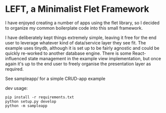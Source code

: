 # LEFT, a Minimalist Flet Framework

I have enjoyed creating a number of apps using the flet library, so I decided to organize my common boilerplate 
code into this small framework.

I have deliberately kept things extremely simple, leaving it free for the end user to leverage whatever kind of data/service
layer they see fit. The example uses tinydb, although it is set up to be fairly agnostic and could be quickly re-worked 
to another database engine. There is some React-influenced state management in the example view implementation, 
but once again it's up to the end user to freely organise the presentation layer as required.

See sampleapp/ for a simple CRUD-app example

dev usage:
~~~
pip install -r requirements.txt
python setup.py develop
python -m sampleapp
~~~